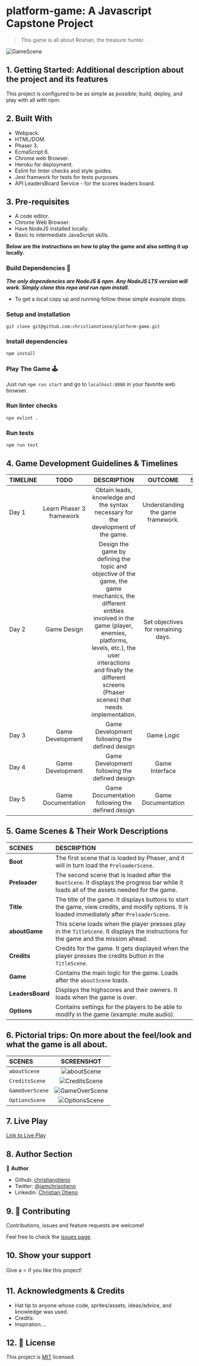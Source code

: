 # platform-game: A Javascript Capstone Project

> This game is all about Roshan, the treasure hunter.

![GameScene](./src/assets/images/GameScene.png)

## 1. Getting Started: Additional description about the project and its features

This project is configured to be as simple as possible; build, deploy, and play with all with npm.

## 2. Built With

- Webpack.
- HTML/DOM.
- Phaser 3.
- EcmaScript 6.
- Chrome web Browser.
- Heroku for deployment.
- Eslint for linter checks and style guides.
- Jest framwork for tests for tests purposes.
- API LeadersBoard Service - for the scores leaders board.

## 3. Pre-requisites

- A code editor.
- Chrome Web Browser.
- Have NodeJS installed locally.
- Basic to intermediate JavaScript skills.

**Below are the instructions on how to play the game and also setting it up locally.**

### Build Dependencies 🚧

***The only dependencies are NodeJS & npm. Any NodeJS LTS version will work. Simply clone this repo and run npm install.***

- To get a local copy up and running follow these simple example steps.

### Setup and installation

```
git clone git@github.com:christianotieno/platform-game.git
```

### Install dependencies

```
npm install
```

### Play The Game 🕹️

Just run `npm run start` and go to `localhost:8080` in your favorite web browser.

### Run linter checks

```
npx eslint .
```

### Run tests

```
npm run test
```

## 4. Game Development Guidelines & Timelines

| TIMELINE    |  TODO  |  DESCRIPTION  |    OUTCOME   |  STATUS   |
| :---        | :----: |    :----:     |    :----:    |  :----:   |
| Day 1       | Learn Phaser 3 framework | Obtain leads, knowledge and the syntax necessary for the development of the game.| Understanding the game framework.|&#9745;|
| Day 2       | Game Design | Design the game by defining the topic and objective of the game, the game mechanics, the different entities involved in the game (player, enemies, platforms, levels, etc.), the user interactions and finally the different screens (Phaser scenes) that needs implementation. |  Set objectives for remaining days. |&#9745;|
| Day 3       |Game Development| Game Development following the defined design|  Game Logic             |&#9745;|
| Day 4       |Game Development| Game Development following the defined design|  Game Interface         |&#9745;|
| Day 5       |Game Documentation| Game Documentation following the defined design|  Game Documentation |&#9745;|

## 5. Game Scenes & Their Work Descriptions

| SCENES           |                                                                 DESCRIPTION                                                                      |
| :---             |                                                                 :---                                                                             |
| **Boot**         | The first scene that is loaded by Phaser, and it will in turn load the `PreloaderScene`.                                                         |
| **Preloader**    | The second scene that is loaded after the `BootScene`. It displays the progress bar while it loads all of the assets needed for the game.        |
| **Title**        | The title of the game. It displays buttons to start the game, view credits, and modify options. It is loaded immediately after `PreloaderScene`. |
| **aboutGame**    | This scene loads when the player presses play in the `TitleScene`. It displays the instructions for the game and the mission ahead.              |
| **Credits**      | Credits for the game. It gets displayed when the player presses the credits button in the `TitleScene`.                                          |
| **Game**         | Contains the main logic for the game. Loads after the `aboutScene` loads.                                                                        |
| **LeadersBoard** | Displays the highscores and their owners. It loads when the game is over.                                                                        |
| **Options**      | Contains settings for the players to be able to modify in the game (example: mute audio).                                                        |

## 6. Pictorial trips: On more about the feel/look and what the game is all about.

| SCENES             | SCREENSHOT |
| :----              |   :----:   |
| `aboutScene`       | ![aboutScene](./src/assets/images/aboutScene.png)       |
| `CreditsScene`     | ![CreditsScene](./src/assets/images/CreditsScene.png)   |
| `GameOverScene`    | ![GameOverScene](./src/assets/images/GameOverScene.png) |
| `OptionsScene`     | ![OptionsScene](./src/assets/images/OptionsScene.png)   |

## 7. Live Play

[Link to Live Play]()

## 8. Author Section

👤 **Author**

- Github: [christianotieno](https://github.com/ChristianOtieno)
- Twitter: [@iamchrisotieno](https://twitter.com/iamchrisotieno)
- Linkedin: [Christian Otieno](https://linkedin.com/linkedinhandle)

## 9. 🤝 Contributing

Contributions, issues and feature requests are welcome!

Feel free to check the [issues page](https://github.com/ChristianOtieno/platform-game/issues).

## 10. Show your support

Give a ⭐️ if you like this project!

## 11. Acknowledgments & Credits

- Hat tip to anyone whose code, sprites/assets, ideas/advice, and knowledge was used.
- Credits:
- Inspiration....

## 12. 📝 License

This project is [MIT](https://opensource.org/licenses/MIT) licensed.
